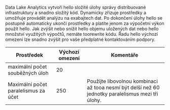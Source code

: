Data Lake Analytics vytvoří hello složité úlohy správy distribuované infrastruktury a snadno složitý kód. Dynamicky zřizuje prostředky a umožňuje provádět analýzu na exabajtech dat. Po dokončení úlohy hello se postupně automaticky ukončí prostředky a platíte jenom za výpočetní výkon použít hello. Jak zvýšit nebo snížit hello objemu uložených dat nebo hello množství využitých výpočtů, nemáte toorewrite kódu. Řadu hello výchozí omezení lze snadno zvýšit pro vaše předplatné kontaktováním podpory. 

| **Prostředek** | **Výchozí omezení** | **Komentáře** |
| --- | --- | --- |
| maximální počet souběžných úloh |20 | |
| Maximální počet paralelismus za účet |250 |Použijte libovolnou kombinaci až tooa nesmí být delší než 60 jednotky paralelismus mezi tři úlohy. |

